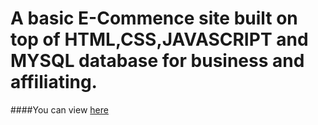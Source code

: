 # A basic E-Commence site built on top of HTML,CSS,JAVASCRIPT and MYSQL database for business and affiliating.
####You can view [here](https://cwaku.github.io/E-com/)

